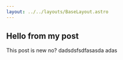 ```yaml
---
layout: ../../layouts/BaseLayout.astro
---
```

## Hello from my post
This post is new no?
dadsdsfsdfasasda adas
